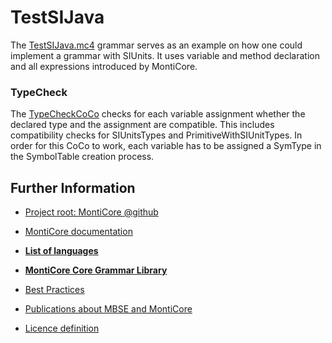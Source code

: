 # TestSIJava
The [TestSIJava.mc4](https://git.rwth-aachen.de/monticore/languages/siunits/-/blob/master/src/test/grammars/de/monticore/lang/types/CustomPrimitiveWithSIUnitTypes.mc4)
grammar serves as an example on how one could implement a grammar with SIUnits.
It uses variable and method declaration and all expressions introduced by MontiCore.
### TypeCheck
The [TypeCheckCoCo](https://git.rwth-aachen.de/monticore/languages/siunits/-/blob/master/src/test/java/de/monticore/lang/testsijava/testsijava/_cocos/TypeCheckCoCo.java)
checks for each variable assignment whether the declared type and the assignment are compatible. This includes 
compatibility checks for SIUnitsTypes and PrimitiveWithSIUnitTypes. In order for this CoCo to work, each variable
has to be assigned a SymType in the SymbolTable creation process.

## Further Information

* [Project root: MontiCore @github](https://github.com/MontiCore/monticore)
* [MontiCore documentation](http://www.monticore.de/)

* [**List of languages**](https://git.rwth-aachen.de/monticore/monticore/-/blob/dev/docs/Languages.md)
* [**MontiCore Core Grammar Library**](https://git.rwth-aachen.de/monticore/monticore/blob/dev/monticore-grammar/src/main/grammars/de/monticore/Grammars.md)
* [Best Practices](BestPractices.md)
* [Publications about MBSE and MontiCore](https://www.se-rwth.de/publications/)

* [Licence definition](https://github.com/MontiCore/monticore/blob/master/00.org/Licenses/LICENSE-MONTICORE-3-LEVEL.md)

